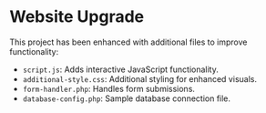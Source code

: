 # Website Upgrade

This project has been enhanced with additional files to improve functionality:

- `script.js`: Adds interactive JavaScript functionality.
- `additional-style.css`: Additional styling for enhanced visuals.
- `form-handler.php`: Handles form submissions.
- `database-config.php`: Sample database connection file.
